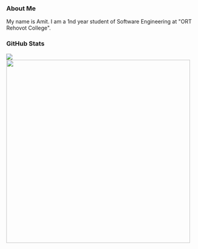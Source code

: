 ### About Me
My name is Amit. I am a 1nd year student of Software Engineering at "ORT Rehovot College".

### GitHub Stats

<a href="https://github.com/anuraghazra/github-readme-stats">
  <img align="center" src="https://github-readme-stats.vercel.app/api/top-langs/?username=AmitHalpert&layout=compact&theme=material-palenight&langs_count=8" >
</a>
<a href="https://github.com/anuraghazra/github-readme-stats">
  <img align="center" width=485 src="https://github-readme-stats.vercel.app/api?username=AmitHalpert&theme=material-palenight&count_private=true&show_icons=true" />
</a>
